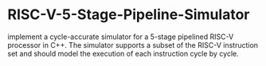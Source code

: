 # RISC-V-5-Stage-Pipeline-Simulator
implement a cycle-accurate simulator for a 5-stage pipelined  RISC-V processor in C++. The simulator supports a subset of the RISC-V instruction set and should model the execution of each instruction cycle by cycle.
